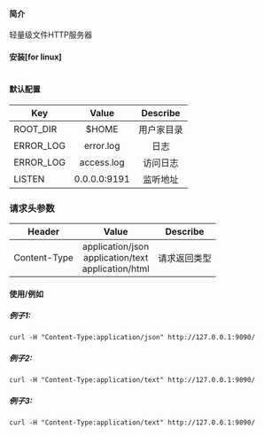 #### 简介
轻量级文件HTTP服务器

#### 安装[for linux]
```shell

```


#### 默认配置
| Key               | Value              |Describe              |
|  ----------       | :-----------:      |   :-----------:      |                    
| ROOT_DIR          | $HOME              |   用户家目录           |
| ERROR_LOG         | error.log          |   日志                |
| ERROR_LOG         | access.log         |   访问日志                |
| LISTEN            | 0.0.0.0:9191       |   监听地址             |


### 请求头参数
| Header               | Value                           |Describe              |
|  ----------       | :-----------:                     |   :-----------:      |                    
| Content-Type      | application/json <br> application/text <br> application/html               |   请求返回类型          |


#### 使用/例如
##### 例子1:
```shell
curl -H "Content-Type:application/json" http://127.0.0.1:9090/
```

##### 例子2:
```shell
curl -H "Content-Type:application/text" http://127.0.0.1:9090/
```

##### 例子3:
```shell
curl -H "Content-Type:application/text" http://127.0.0.1:9090/
```